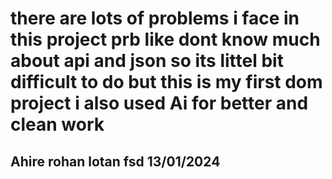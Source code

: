 # there are lots of problems i face in this project prb like dont know much about api and json so its littel bit difficult to do but this is my first dom project i also used Ai for better and clean work 

## Ahire rohan lotan fsd 13/01/2024